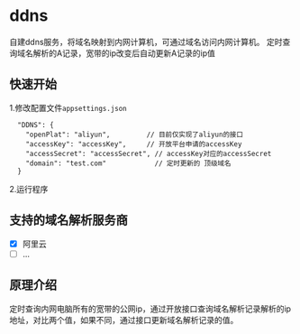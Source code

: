 # ddns
自建ddns服务，将域名映射到内网计算机，可通过域名访问内网计算机。
定时查询域名解析的A记录，宽带的ip改变后自动更新A记录的ip值

## 快速开始
1.修改配置文件`appsettings.json`
```
  "DDNS": {
    "openPlat": "aliyun",         // 目前仅实现了aliyun的接口
    "accessKey": "accessKey",     // 开放平台申请的accessKey
    "accessSecret": "accessSecret", // accessKey对应的accessSecret
    "domain": "test.com"            // 定时更新的 顶级域名
  }
```
2.运行程序

## 支持的域名解析服务商
- [x] 阿里云
- [ ] ...

## 原理介绍
定时查询内网电脑所有的宽带的公网ip，通过开放接口查询域名解析记录解析的ip地址，对比两个值，如果不同，通过接口更新域名解析记录的值。
